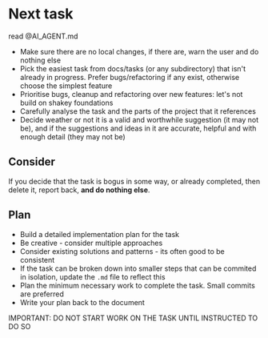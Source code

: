 # Next task

read @AI_AGENT.md

- Make sure there are no local changes, if there are, warn the user and do nothing else
- Pick the easiest task from docs/tasks (or any subdirectory) that isn't already in progress. Prefer bugs/refactoring if any exist, otherwise choose the simplest feature
- Prioritise bugs, cleanup and refactoring over new features: let's not build on shakey foundations
- Carefully analyse the task and the parts of the project that it references
- Decide weather or not it is a valid and worthwhile suggestion (it may not be), and if the suggestions and ideas in it are accurate, helpful and with enough detail (they may not be)

## Consider
If you decide that the task is bogus in some way, or already completed, then delete it, report back, **and do nothing else**.

## Plan
- Build a detailed implementation plan for the task
- Be creative - consider multiple approaches
- Consider existing solutions and patterns - its often good to be consistent
- If the task can be broken down into smaller steps that can be commited in isolation, update the `.md` file to reflect this
- Plan the minimum necessary work to complete the task. Small commits are preferred
- Write your plan back to the document

IMPORTANT: DO NOT START WORK ON THE TASK UNTIL INSTRUCTED TO DO SO
